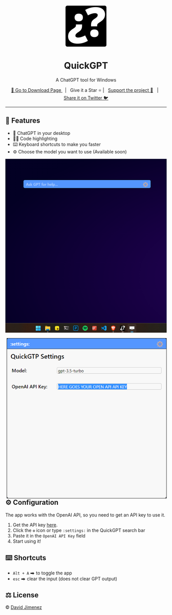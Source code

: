 <p align="center">
  <a href="https://github.com/dubisdev/quickgpt">
    <img src="./src-tauri/icons/128x128.png"/>
  </a>
</p>

<h1 align="center">QuickGPT</h1>

<p align="center">A ChatGPT tool for Windows</p>

<p align="center">
  <a href="https://dubisdev.gumroad.com/l/QuickGPT">
    🔗 Go to Download Page
  </a>
    &nbsp; | &nbsp; Give it a Star ⭐ | &nbsp;
    <a href="https://www.buymeacoffee.com/dubisdev">Support the project 🤝</a>
    &nbsp; | &nbsp;
    <a href="https://twitter.com/intent/tweet?text=I%27m%20using%20%23quickgpt%20-%20a%20faster%20way%20to%20ask%20GPT%20by%20%40dubisdev%0A%0Ahttps%3A%2F%2Fgithub.com%2Fdubisdev%2Fquickgpt">
      Share it on Twitter 🐦
    </a>
</p>

<hr />

## 🚀 Features

- 💬 ChatGPT in your desktop
- 🧑‍💻 Code highlighting
- ⌨️ Keyboard shortcuts to make you faster
- ⚙️ Choose the model you want to use (Available soon)

<p align="center">
  <img src="./assets/quickgpttw.gif"/>
</p>

<p align="center">
  <img align="right" width="500" src="./assets/settings.png"/>
</p>

## ⚙️ Configuration

The app works with the OpenAI API, so you need to get an API key to use it.

1. Get the API key [here](https://platform.openai.com/account/api-keys).
2. Click the `⚙️` icon or type `:settings:` in the QuickGPT search bar
3. Paste it in the `OpenAI API Key` field
4. Start using it!

## ⌨️ Shortcuts

- `Alt + A` ⮕ to toggle the app
- `esc` ⮕ clear the input (does not clear GPT output)

## ⚖️ License

© [David Jimenez](https://dubis.dev)
